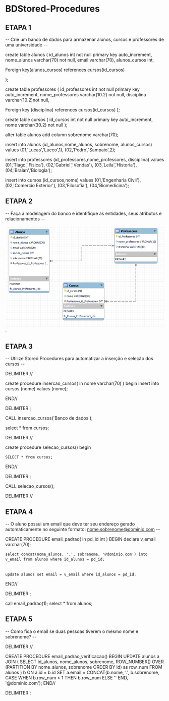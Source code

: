 # BDStored-Procedures

## ETAPA 1

-- Crie um banco de dados para armazenar alunos, cursos e professores de uma universidade --

create table alunos (
id_alunos int not null primary key auto_increment,
nome_alunos varchar(70) not null,
email varchar(70),
alunos_cursos int,

Foreign key(alunos_cursos) references cursos(id_cursos)

);

create table professores (
id_professores int not null primary key auto_increment,
nome_professores varchar(10.2)	not null,
disciplina varchar(10.2)not null,

Foreign key (disciplina) references cursos(id_cursos)
);

create table cursos (
id_cursos int not null primary key auto_increment,
nome varchar(30.2) not null
);

alter table alunos add column sobrenome varchar(70);

insert into alunos (id_alunos,nome_alunos, sobrenome, alunos_cursos) values 
	(01,'Lucas','Lucco',1),
	(02,'Pedro','Sampaio',2);
    

insert into professores (id_professores,nome_professores, disciplina) values 
	(01,'Tiago','Fisica'),
	(02,'Gabriel','Vendas'),
	(03,'Leila','Historia'),
	(04,'Braian','Biologia');


insert into cursos (id_cursos,nome) values 
	(01,'Engenharia Civil'),
	(02,'Comercio Exterior'),
	(03,'Filosofia'),
	(04,'Biomedicina');
 
## ETAPA 2

-- Faça a modelagem do banco e identifique as entidades, seus atributos e relacionamentos --

![imgSQL](https://github.com/RodrigoMaMoraes/BDStored-Procedures/blob/main/AlunosProfessCursos.PNG).

## ETAPA 3

-- Utilize Stored Procedures para automatizar a inserção e seleção dos cursos --

DELIMITER //

create procedure insercao_cursos(
in nome varchar(70)
)
begin
	insert into cursos (nome) values (nome);
	
END//

DELIMITER ;

CALL insercao_cursos('Banco de dados');

select * from cursos;

DELIMITER //

create procedure selecao_cursos()
begin
	
    SELECT * from cursos;
	
END//

DELIMITER ;

CALL selecao_cursos();

DELIMITER //

## ETAPA 4
-- O aluno possui um email que deve ter seu endereço gerado automaticamente no seguinte formato: nome.sobrenome@dominio.com --

CREATE PROCEDURE email_padrao(
    in pd_id int
)
BEGIN
    declare v_email varchar(70);

    
    select concat(nome_alunos, '.', sobrenome, '@dominio.com') into v_email from alunos where id_alunos = pd_id;
   
    
    update alunos set email = v_email where id_alunos = pd_id;
END//

DELIMITER ;

call email_padrao(1);
select * from alunos;

## ETAPA 5

-- Como fica o email se duas pessoas tiverem o mesmo nome e sobrenome? --

DELIMITER //

CREATE PROCEDURE email_padrao_verificacao()
BEGIN
    UPDATE alunos a
    JOIN (
        SELECT id_alunos, nome_alunos, sobrenome, 
               ROW_NUMBER() OVER (PARTITION BY nome_alunos, sobrenome ORDER BY id) as row_num
        FROM alunos
    ) b ON a.id = b.id
    SET a.email = CONCAT(b.nome, '.', b.sobrenome, 
                         CASE WHEN b.row_num > 1 THEN b.row_num ELSE '' END, 
                         '@dominio.com');
END//

DELIMITER ;

